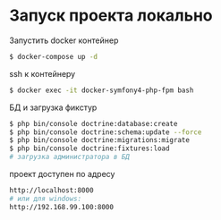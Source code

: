 Запуск проекта локально
==================================
Запустить docker контейнер
```bash
$ docker-compose up -d
```

ssh к контейнеру
```bash
$ docker exec -it docker-symfony4-php-fpm bash
```

БД и загрузка фикстур
```bash
$ php bin/console doctrine:database:create
$ php bin/console doctrine:schema:update --force
$ php bin/console doctrine:migrations:migrate
$ php bin/console doctrine:fixtures:load
# загрузка администратора в БД
```

проект доступен по адресу
```bash
http://localhost:8000
# или для windows:
http://192.168.99.100:8000 
```